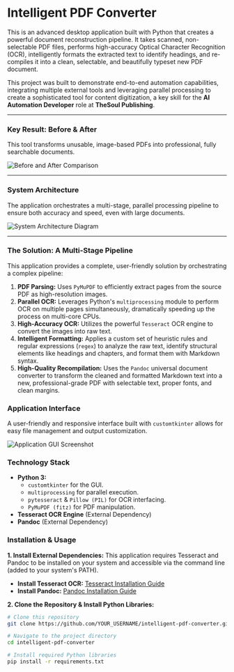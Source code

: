 # Intelligent PDF Converter

This is an advanced desktop application built with Python that creates a powerful document reconstruction pipeline. It takes scanned, non-selectable PDF files, performs high-accuracy Optical Character Recognition (OCR), intelligently formats the extracted text to identify headings, and re-compiles it into a clean, selectable, and beautifully typeset new PDF document.

This project was built to demonstrate end-to-end automation capabilities, integrating multiple external tools and leveraging parallel processing to create a sophisticated tool for content digitization, a key skill for the **AI Automation Developer** role at **TheSoul Publishing**.

---

### Key Result: Before & After

This tool transforms unusable, image-based PDFs into professional, fully searchable documents.

![Before and After Comparison](before-after.png)

---

### System Architecture

The application orchestrates a multi-stage, parallel processing pipeline to ensure both accuracy and speed, even with large documents.

![System Architecture Diagram](system-architecture.png)

---

### The Solution: A Multi-Stage Pipeline

This application provides a complete, user-friendly solution by orchestrating a complex pipeline:

1.  **PDF Parsing:** Uses `PyMuPDF` to efficiently extract pages from the source PDF as high-resolution images.
2.  **Parallel OCR:** Leverages Python's `multiprocessing` module to perform OCR on multiple pages simultaneously, dramatically speeding up the process on multi-core CPUs.
3.  **High-Accuracy OCR:** Utilizes the powerful `Tesseract` OCR engine to convert the images into raw text.
4.  **Intelligent Formatting:** Applies a custom set of heuristic rules and regular expressions (`regex`) to analyze the raw text, identify structural elements like headings and chapters, and format them with Markdown syntax.
5.  **High-Quality Recompilation:** Uses the `Pandoc` universal document converter to transform the cleaned and formatted Markdown text into a new, professional-grade PDF with selectable text, proper fonts, and clean margins.

### Application Interface

A user-friendly and responsive interface built with `customtkinter` allows for easy file management and output customization.

![Application GUI Screenshot](gui-screenshot.png)

### Technology Stack
*   **Python 3:**
    *   `customtkinter` for the GUI.
    *   `multiprocessing` for parallel execution.
    *   `pytesseract` & `Pillow (PIL)` for OCR interfacing.
    *   `PyMuPDF (fitz)` for PDF manipulation.
*   **Tesseract OCR Engine** (External Dependency)
*   **Pandoc** (External Dependency)

### Installation & Usage

**1. Install External Dependencies:**
This application requires Tesseract and Pandoc to be installed on your system and accessible via the command line (added to your system's PATH).
*   **Install Tesseract OCR:** [Tesseract Installation Guide](https://tesseract-ocr.github.io/tessdoc/Installation.html)
*   **Install Pandoc:** [Pandoc Installation Guide](https://pandoc.org/installing.html)

**2. Clone the Repository & Install Python Libraries:**
```bash
# Clone this repository
git clone https://github.com/YOUR_USERNAME/intelligent-pdf-converter.git

# Navigate to the project directory
cd intelligent-pdf-converter

# Install required Python libraries
pip install -r requirements.txt